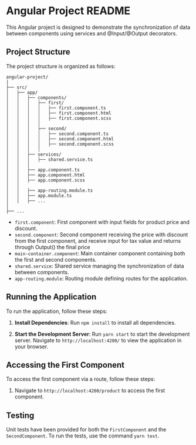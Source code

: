 # Angular Project README

This Angular project is designed to demonstrate the synchronization of data between components using services and @Input/@Output decorators.

## Project Structure

The project structure is organized as follows:

```
angular-project/
│
├── src/
│   ├── app/
│   │   ├── components/
│   │   │   ├── first/
│   │   │   │   ├── first.component.ts
│   │   │   │   ├── first.component.html
│   │   │   │   ├── first.component.scss
│   │   │   │
│   │   │   ├── second/
│   │   │   │   ├── second.component.ts
│   │   │   │   ├── second.component.html
│   │   │   │   ├── second.component.scss
│   │   │   │
│   │   ├── services/
│   │   │   ├── shared.service.ts
│   │   │
│   │   ├── app.component.ts
│   │   ├── app.component.html
│   │   ├── app.component.scss
│   │
│   │   ├── app-routing.module.ts
│   │   ├── app.module.ts
│   │   ├── ...
│
├── ...
```

- `first.component`: First component with input fields for product price and discount.
- `second.component`: Second component receiving the price with discount from the first component, and receive input for tax value and returns through Output() the final price
- `main-container.component`: Main container component containing both the first and second components.
- `shared.service`: Shared service managing the synchronization of data between components.
- `app-routing.module`: Routing module defining routes for the application.

## Running the Application

To run the application, follow these steps:

1. **Install Dependencies**: Run `npm install` to install all dependencies.

2. **Start the Development Server**: Run `yarn start` to start the development server. Navigate to `http://localhost:4200/` to view the application in your browser.

## Accessing the First Component

To access the first component via a route, follow these steps:

1. Navigate to `http://localhost:4200/product` to access the first component.

## Testing

Unit tests have been provided for both the `FirstComponent` and the `SecondComponent`. To run the tests, use the command `yarn test`.
